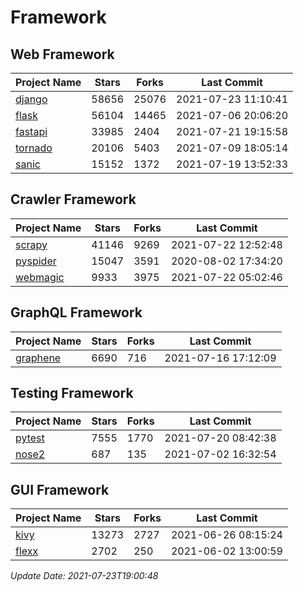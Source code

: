 # Framework

## Web Framework
| Project Name | Stars | Forks | Last Commit |
| ------------ | ----- | ----- | ----------- |
| [django](https://github.com/django/django) | 58656 | 25076 | 2021-07-23 11:10:41 |
| [flask](https://github.com/pallets/flask) | 56104 | 14465 | 2021-07-06 20:06:20 |
| [fastapi](https://github.com/tiangolo/fastapi) | 33985 | 2404 | 2021-07-21 19:15:58 |
| [tornado](https://github.com/tornadoweb/tornado) | 20106 | 5403 | 2021-07-09 18:05:14 |
| [sanic](https://github.com/sanic-org/sanic) | 15152 | 1372 | 2021-07-19 13:52:33 |

## Crawler Framework
| Project Name | Stars | Forks | Last Commit |
| ------------ | ----- | ----- | ----------- |
| [scrapy](https://github.com/scrapy/scrapy) | 41146 | 9269 | 2021-07-22 12:52:48 |
| [pyspider](https://github.com/binux/pyspider) | 15047 | 3591 | 2020-08-02 17:34:20 |
| [webmagic](https://github.com/code4craft/webmagic) | 9933 | 3975 | 2021-07-22 05:02:46 |

## GraphQL Framework
| Project Name | Stars | Forks | Last Commit |
| ------------ | ----- | ----- | ----------- |
| [graphene](https://github.com/graphql-python/graphene) | 6690 | 716 | 2021-07-16 17:12:09 |

## Testing Framework
| Project Name | Stars | Forks | Last Commit |
| ------------ | ----- | ----- | ----------- |
| [pytest](https://github.com/pytest-dev/pytest) | 7555 | 1770 | 2021-07-20 08:42:38 |
| [nose2](https://github.com/nose-devs/nose2) | 687 | 135 | 2021-07-02 16:32:54 |

## GUI Framework
| Project Name | Stars | Forks | Last Commit |
| ------------ | ----- | ----- | ----------- |
| [kivy](https://github.com/kivy/kivy) | 13273 | 2727 | 2021-06-26 08:15:24 |
| [flexx](https://github.com/flexxui/flexx) | 2702 | 250 | 2021-06-02 13:00:59 |

*Update Date: 2021-07-23T19:00:48*